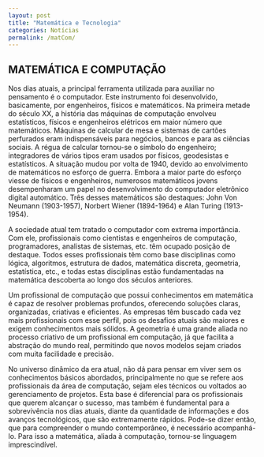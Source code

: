 ```yaml
---
layout: post
title: "Matemática e Tecnologia"
categories: Notícias
permalink: /matCom/
---
```


## MATEMÁTICA E COMPUTAÇÃO

Nos dias atuais, a principal ferramenta utilizada para auxiliar no pensamento é o computador. Este instrumento foi desenvolvido, basicamente, por engenheiros, físicos e matemáticos. Na primeira metade do século XX, a história das máquinas de computação envolveu estatísticos, físicos e engenheiros elétricos em maior número que matemáticos. Máquinas de calcular de mesa e sistemas de cartões perfurados eram indispensáveis para negócios, bancos e para as ciências sociais. A régua de calcular tornou-se o símbolo do engenheiro; integradores de vários tipos eram usados por físicos, geodesistas e estatísticos. A situação mudou por volta de 1940, devido ao envolvimento de matemáticos no esforço de guerra. Embora a maior parte do esforço viesse de físicos e engenheiros, numerosos matemáticos jovens desempenharam um papel no desenvolvimento do computador eletrônico digital automático. Três desses matemáticos são destaques: John Von Neumann (1903-1957), Norbert Wiener (1894-1964) e Alan Turing (1913-1954).

A sociedade atual tem tratado o computador com extrema importância. Com ele, profissionais como cientistas e engenheiros de computação, programadores,  analistas de sistemas, etc. têm ocupado posição de destaque. Todos esses profissionais têm como base disciplinas como lógica, algoritmos, estrutura de dados, matemática discreta, geometria, estatística, etc., e todas estas disciplinas estão fundamentadas na matemática descoberta ao longo dos séculos anteriores.

Um profissional de computação que possui conhecimentos em matemática é capaz de resolver problemas profundos, oferecendo soluções claras, organizadas, criativas e eficientes. As empresas têm buscado cada vez mais profissionais com esse perfil, pois os desafios atuais são maiores e exigem conhecimentos mais sólidos. A geometria é uma grande aliada no processo criativo de um profissional em computação, já que facilita a abstração do mundo real, permitindo que novos modelos sejam criados com muita facilidade e precisão.

No universo dinâmico da era atual, não dá para pensar em viver sem os conhecimentos básicos abordados, principalmente no que se refere aos profissionais da área de computação, sejam eles técnicos ou voltados ao gerenciamento de projetos. Esta base é diferencial para os profissionais que querem alcançar o sucesso, mas também é fundamental para a sobrevivência nos dias atuais, diante da quantidade de informações  e dos avanços tecnológicos, que são extremamente rápidos. Pode-se dizer então, que para compreender o mundo contemporâneo, é necessário acompanhá-lo. Para isso a matemática, aliada à computação, tornou-se linguagem imprescindível.